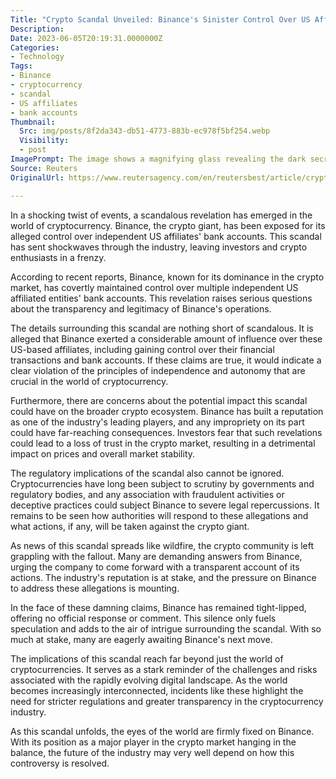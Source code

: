 ```yaml
---
Title: "Crypto Scandal Unveiled: Binance's Sinister Control Over US Affiliates' Bank Accounts Revealed!"
Description: 
Date: 2023-06-05T20:19:31.0000000Z
Categories:
- Technology
Tags:
- Binance
- cryptocurrency
- scandal
- US affiliates
- bank accounts
Thumbnail:
  Src: img/posts/8f2da343-db51-4773-883b-ec978f5bf254.webp
  Visibility:
  - post
ImagePrompt: The image shows a magnifying glass revealing the dark secrets of a cryptocurrency icon, with an ominous shadow looming in the background.
Source: Reuters
OriginalUrl: https://www.reutersagency.com/en/reutersbest/article/crypto-giant-binance-controlled-independent-us-affiliates-bank-accounts/

---
```

In a shocking twist of events, a scandalous revelation has emerged in the world of cryptocurrency. Binance, the crypto giant, has been exposed for its alleged control over independent US affiliates' bank accounts. This scandal has sent shockwaves through the industry, leaving investors and crypto enthusiasts in a frenzy.

According to recent reports, Binance, known for its dominance in the crypto market, has covertly maintained control over multiple independent US affiliated entities' bank accounts. This revelation raises serious questions about the transparency and legitimacy of Binance's operations.

The details surrounding this scandal are nothing short of scandalous. It is alleged that Binance exerted a considerable amount of influence over these US-based affiliates, including gaining control over their financial transactions and bank accounts. If these claims are true, it would indicate a clear violation of the principles of independence and autonomy that are crucial in the world of cryptocurrency.

Furthermore, there are concerns about the potential impact this scandal could have on the broader crypto ecosystem. Binance has built a reputation as one of the industry's leading players, and any impropriety on its part could have far-reaching consequences. Investors fear that such revelations could lead to a loss of trust in the crypto market, resulting in a detrimental impact on prices and overall market stability.

The regulatory implications of the scandal also cannot be ignored. Cryptocurrencies have long been subject to scrutiny by governments and regulatory bodies, and any association with fraudulent activities or deceptive practices could subject Binance to severe legal repercussions. It remains to be seen how authorities will respond to these allegations and what actions, if any, will be taken against the crypto giant.

As news of this scandal spreads like wildfire, the crypto community is left grappling with the fallout. Many are demanding answers from Binance, urging the company to come forward with a transparent account of its actions. The industry's reputation is at stake, and the pressure on Binance to address these allegations is mounting.

In the face of these damning claims, Binance has remained tight-lipped, offering no official response or comment. This silence only fuels speculation and adds to the air of intrigue surrounding the scandal. With so much at stake, many are eagerly awaiting Binance's next move.

The implications of this scandal reach far beyond just the world of cryptocurrencies. It serves as a stark reminder of the challenges and risks associated with the rapidly evolving digital landscape. As the world becomes increasingly interconnected, incidents like these highlight the need for stricter regulations and greater transparency in the cryptocurrency industry.

As this scandal unfolds, the eyes of the world are firmly fixed on Binance. With its position as a major player in the crypto market hanging in the balance, the future of the industry may very well depend on how this controversy is resolved.

